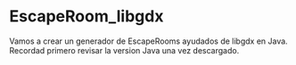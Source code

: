 # EscapeRoom_libgdx
Vamos a crear un generador de EscapeRooms ayudados de libgdx en Java.
Recordad primero revisar la version Java una vez descargado.
